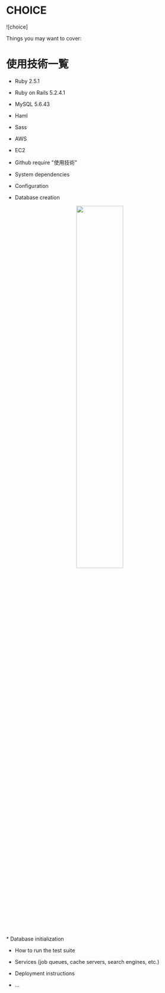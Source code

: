 # CHOICE

![choice]






Things you may want to cover:

# 使用技術一覧
* Ruby 2.5.1
* Ruby on Rails 5.2.4.1
* MySQL 5.6.43
* Haml 
* Sass 
* AWS
* EC2
* Github
require "使用技術"

* System dependencies

* Configuration

* Database creation
<p align="center">
  <img src="https://user-images.githubusercontent.com/59868344/76933793-48910900-6931-11ea-9bad-471176bd7cf6.jpg" width=50%>
</p>
* Database initialization

* How to run the test suite

* Services (job queues, cache servers, search engines, etc.)

* Deployment instructions

* ...
